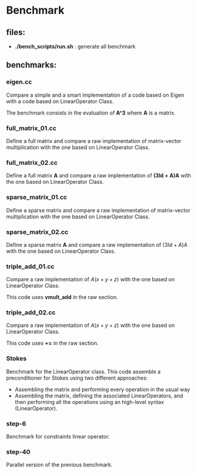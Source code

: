 # Benchmark

## files:

  - **./bench_scripts/run.sh** : generate all benchmark

## benchmarks:

### eigen.cc

Compare a simple and a smart implementation of a code based on Eigen with a
code based on LinearOperator Class.

The benchmark consists in the evaluation of **A^3** where **A** is a
matrix.

### full_matrix_01.cc

Define a full matrix and compare a raw implementation of matrix-vector
multiplication with the one based on LinearOperator Class.

### full_matrix_02.cc

Define a full matrix **A** and compare a raw implementation of **(3Id +
A)A** with the one based on LinearOperator Class.

### sparse_matrix_01.cc

Define a sparse matrix and compare a raw implementation of matrix-vector
multiplication with the one based on LinearOperator Class.

### sparse_matrix_02.cc

Define a sparse matrix **A** and compare a raw implementation of $(3Id +
A)A$ with the one based on LinearOperator Class.

### triple_add_01.cc

Compare a raw implementation of $A(x+y+z)$ with the one based on
LinearOperator Class.

This code uses **vmult_add** in the raw section.

### triple_add_02.cc

Compare a raw implementation of $A(x+y+z)$ with the one based on
LinearOperator Class.

This code uses **+=** in the raw section.

### Stokes

Benchmark for the LinearOperator class. This code assemble a preconditioner
for Stokes using two different approaches:
 - Assembling the matrix and performing
every operation in the usual way
 - Assembling the matrix, defining the
associated LinearOperators, and then performing all the operations using an
high-level syntax (LinearOperator).

### step-6

Benchmark for constraints linear operator.

### step-40

Parallel version of the previous benchmark.
